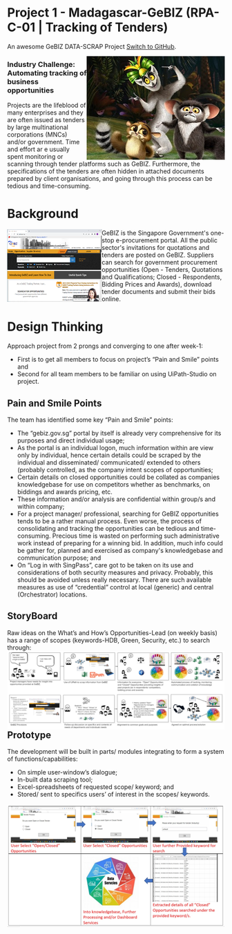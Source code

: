 # Project 1 - Madagascar-GeBIZ (RPA-C-01 | Tracking of Tenders)
An awesome GeBIZ DATA-SCRAP Project [Switch to GitHub](https://github.com/alfredpyk/Project-GeBIZ).

<img align="right" src="Madagascar.jpg">

### Industry Challenge: Automating tracking of business opportunities
Projects are the lifeblood of many enterprises and they are often issued as tenders by large multinational corporations (MNCs) and/or government. Time and effort ar e usually spent monitoring or scanning through tender platforms such as GeBIZ. Furthermore, the specifications of the tenders are often hidden in attached documents prepared by client organisations, and going through this process can be tedious and time-consuming.

# Background

<img align="left" src="GeBIZimage25.png">
GeBIZ is the Singapore Government's one-stop e-procurement portal. All the public sector's invitations for quotations and tenders are posted on GeBIZ. Suppliers can search for government procurement opportunities (Open - Tenders, Quotations and Qualifications; Closed - Respondents, Bidding Prices and Awards), download tender documents and submit their bids online.



# Design Thinking
Approach project from 2 prongs and converging to one after week-1:
-	First is to get all members to focus on project’s “Pain and Smile” points and 
-	Second for all team members to be familiar on using UiPath-Studio on project.

## Pain and Smile Points
The team has identified some key “Pain and Smile” points:
-	The “gebiz.gov.sg” portal by itself is already very comprehensive for its purposes and direct individual usage;
-	As the portal is an individual logon, much information within are view only by individual, hence certain details could be scraped by the individual and disseminated/ communicated/ extended to others (probably controlled, as the company intent scopes of opportunities;
-	Certain details on closed opportunities could be collated as companies knowledgebase for use on competitors whether as benchmarks, on biddings and awards pricing, etc.
-	These information and/or analysis are confidential within group/s and within company;
-	For a project manager/ professional, searching for GeBIZ opportunities tends to be a rather manual process. Even worse, the process of consolidating and tracking the opportunities can be tedious and time-consuming. Precious time is wasted on performing such administrative work instead of preparing for a winning bid. In addition, much info could be gather for, planned and exercised as company's knowledgebase and communication purpose; and
-	On “Log in with SingPass”, care got to be taken on its use and considerations of both security measures and privacy. Probably, this should be avoided unless really necessary. There are such available measures as use of “credential” control at local (generic) and central (Orchestrator) locations.


## StoryBoard
Raw ideas on the What’s and How’s Opportunities-Lead (on weekly basis) has a range of scopes (keywords-HDB, Green, Security, etc.) to search through:
<img align="left" src="StoryBoard.jpg">


## Prototype
The development will be built in parts/ modules integrating to form a system of functions/capabilities:
-	On simple user-window’s dialogue;
-	In-built data scraping tool;
-	Excel-spreadsheets of requested scope/ keyword; and
-	Stored/ sent to specifics users’ of interest in the scopes/ keywords.
<img align="left" src="Prototype.jpg">

